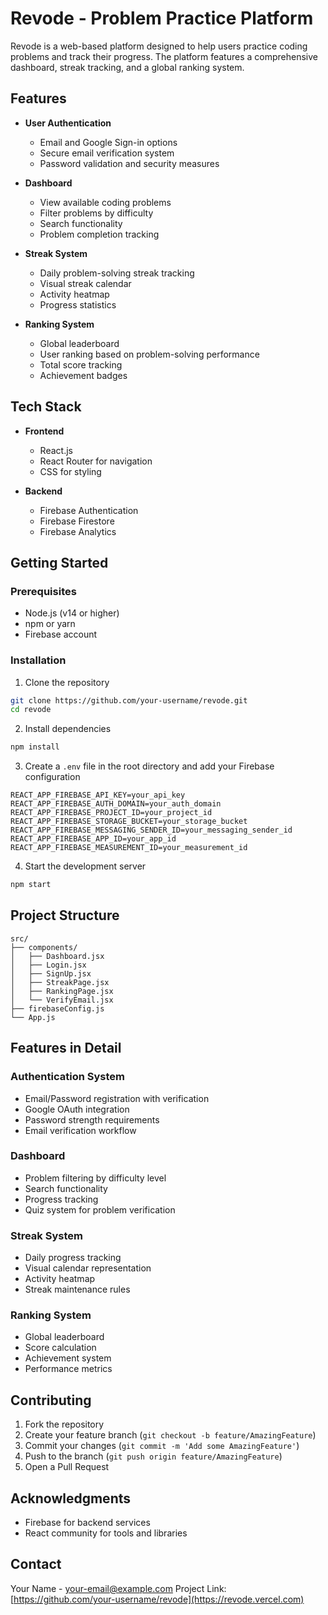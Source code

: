 # Revode - Problem Practice Platform

Revode is a web-based platform designed to help users practice coding problems and track their progress. The platform features a comprehensive dashboard, streak tracking, and a global ranking system.

## Features

- **User Authentication**
  - Email and Google Sign-in options
  - Secure email verification system
  - Password validation and security measures

- **Dashboard**
  - View available coding problems
  - Filter problems by difficulty
  - Search functionality
  - Problem completion tracking

- **Streak System**
  - Daily problem-solving streak tracking
  - Visual streak calendar
  - Activity heatmap
  - Progress statistics

- **Ranking System**
  - Global leaderboard
  - User ranking based on problem-solving performance
  - Total score tracking
  - Achievement badges

## Tech Stack

- **Frontend**
  - React.js
  - React Router for navigation
  - CSS for styling

- **Backend**
  - Firebase Authentication
  - Firebase Firestore
  - Firebase Analytics

## Getting Started

### Prerequisites

- Node.js (v14 or higher)
- npm or yarn
- Firebase account

### Installation

1. Clone the repository
```bash
git clone https://github.com/your-username/revode.git
cd revode
```

2. Install dependencies
```bash
npm install
```

3. Create a `.env` file in the root directory and add your Firebase configuration
```env
REACT_APP_FIREBASE_API_KEY=your_api_key
REACT_APP_FIREBASE_AUTH_DOMAIN=your_auth_domain
REACT_APP_FIREBASE_PROJECT_ID=your_project_id
REACT_APP_FIREBASE_STORAGE_BUCKET=your_storage_bucket
REACT_APP_FIREBASE_MESSAGING_SENDER_ID=your_messaging_sender_id
REACT_APP_FIREBASE_APP_ID=your_app_id
REACT_APP_FIREBASE_MEASUREMENT_ID=your_measurement_id
```

4. Start the development server
```bash
npm start
```

## Project Structure

```
src/
├── components/
│   ├── Dashboard.jsx
│   ├── Login.jsx
│   ├── SignUp.jsx
│   ├── StreakPage.jsx
│   ├── RankingPage.jsx
│   └── VerifyEmail.jsx
├── firebaseConfig.js
└── App.js
```

## Features in Detail

### Authentication System
- Email/Password registration with verification
- Google OAuth integration
- Password strength requirements
- Email verification workflow

### Dashboard
- Problem filtering by difficulty level
- Search functionality
- Progress tracking
- Quiz system for problem verification

### Streak System
- Daily progress tracking
- Visual calendar representation
- Activity heatmap
- Streak maintenance rules

### Ranking System
- Global leaderboard
- Score calculation
- Achievement system
- Performance metrics

## Contributing

1. Fork the repository
2. Create your feature branch (`git checkout -b feature/AmazingFeature`)
3. Commit your changes (`git commit -m 'Add some AmazingFeature'`)
4. Push to the branch (`git push origin feature/AmazingFeature`)
5. Open a Pull Request


## Acknowledgments

- Firebase for backend services
- React community for tools and libraries

## Contact

Your Name - [your-email@example.com](mailto:ishan.pathak2711@gmail.com)
Project Link: [https://github.com/your-username/revode](https://revode.vercel.com)